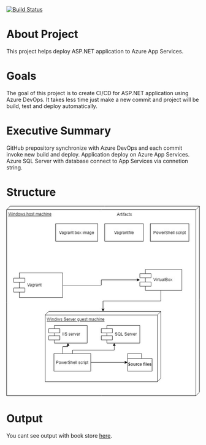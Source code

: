 [![Build Status](https://eshynkarenko.visualstudio.com/BookStore/_apis/build/status/BookStore-ASP.NET-CI%20(1)?branchName=master)](https://eshynkarenko.visualstudio.com/BookStore/_build/latest?definitionId=2?branchName=master)
# About Project
This project helps deploy ASP.NET application to Azure App Services.
# Goals
The goal of this project is to create CI/CD for ASP.NET application using Azure DevOps. It takes less time just make a new commit and project will be build, test and deploy automatically.
# Executive Summary
GitHub prepository synchronize with Azure DevOps and each commit invoke new build and deploy. Application deploy on Azure App Services. Azure SQL Server with database connect to App Services via connetion string.  
# Structure 
![GitHub Logo](Diagram.jpg)
# Output
You cant see output with book store [here](https://bookstore-devops150.azurewebsites.net).
